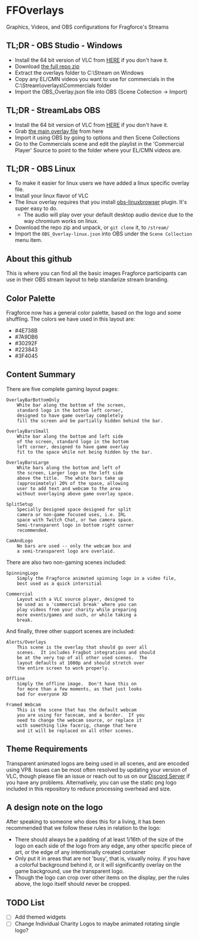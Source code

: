 # FFOverlays
Graphics, Videos, and OBS configurations for Fragforce's Streams

## TL;DR - OBS Studio - Windows
* Install the 64 bit version of VLC from [HERE](https://www.videolan.org/vlc/download-windows.html) if you don't have it. 
* Download [the full repo zip](https://github.com/fragforce/FFOverlays/archive/master.zip)
* Extract the overlays folder to C:\Stream on Windows
* Copy any EL/CMN videos you want to use for commercials in the C:\Stream\overlays\Commercials folder
* Import the OBS_Overlay.json file into OBS (Scene Collection -> Import)

## TL;DR - StreamLabs OBS
* Install the 64 bit version of VLC from [HERE](https://www.videolan.org/vlc/download-windows.html) if you don't have it. 
* Grab [the main overlay file](FragforceOverlay.overlay) from here
* Import it using OBS by going to options and then Scene Collections
* Go to the Commercials scene and edit the playlist in the 'Commercial Player' Source to point to the folder where your EL/CMN videos are.

## TL;DR - OBS Linux
* To make it easier for linux users we have added a linux specific overlay file.
* Install your linux flavor of VLC
* The linux overlay requires that you install [obs-linuxbrowser](https://github.com/bazukas/obs-linuxbrowser/) plugin. It's super easy to do.
    * The audio will play over your default desktop audio device due to the way chromium works on linux.
* Download the repo zip and unpack, or `git clone` it, to `/stream/`
* Import the `OBS_Overlay-linux.json` into OBS under the `Scene Collection` menu item.

## About this github
This is where you can find all the basic images Fragforce participants can use in their OBS stream layout to help standarize stream branding.

## Color Palette
Fragforce now has a general color palette, based on the logo and some shuffling.  The colors we have used in this layout are:
* #4E738B
* #7A9DB6
* #30292F
* #223843
* #3F4045

## Content Summary
There are five complete gaming layout pages:
```
OverlayBarBottomOnly 	
	White bar along the bottom of the screen, 
	standard logo in the bottom left corner,
	designed to have game overlay completely 
	fill the screen and be partially hidden behind the bar.

OverlayBarsSmall
	White bar along the bottom and left side 
	of the screen, standard logo in the bottom 
	left corner, designed to have game overlay 
	fit to the space while not being hidden by the bar.

OverlayBarsLarge
	White bars along the bottom and left of 
	the screen, Larger logo on the left side
	above the title.  The white bars take up 
	(approximately) 20% of the space, allowing
	user to add text and webcam to the area 
	without overlaying above game overlay space.

SplitSetup
	Specially Designed space designed for split 
	camera or non-game focused uses, i.e. IRL 
	space with Twitch Chat, or two camera space.  
	Semi-transparent logo in bottom right corner
	recommended.

CamAndLogo
	No bars are used -- only the webcam box and
	a semi-transparent logo are overlaid.
```

There are also two non-gaming scenes included:
```
SpinningLogo
	Simply the Fragforce animated spinning logo in a video file,
	best used as a quick intersitial

Commercial
	Layout with a VLC source player, designed to
	be used as a 'commercial break' where you can
	play videos from your charity while preparing
	more events/games and such, or while taking a
	break.
```

And finally, three other support scenes are included:
```
Alerts/Overlays
	This scene is the overlay that should go over all
	scenes.  It includes Fragbot integrations and should
	be at the very top of all other used scenes.  The
	layout defaults at 1080p and should stretch over
	the entire screen to work properly.

Offline
	Simply the offline image.  Don't have this on
	for more than a few moments, as that just looks
	bad for everyone XD

Framed Webcam
	This is the scene that has the default webcam
	you are using for facecam, and a border.  If you
	need to change the webcam source, or replace it
	with something like facerig, change that here
	and it will be replaced on all other scenes.

```

## Theme Requirements
Transparent animated logos are being used in all scenes, and are encoded using VP8.  Issues can be most often resolved by updating your version of VLC, though please file an issue or reach out to us on our [Discord Server](http://discord.fragforce.org) if you have any problems.  Alternatively, you can use the static png logo included in this repository to reduce processing overhead and size.

## A design note on the logo
After speaking to someone who does this for a living, it has been recommended that we follow these rules in relation to the logo:
- There should always be a padding of at least 1/16th of the size of the logo on each side of the logo from any edge, any other specific piece of art, or the edge of any intentionally created container
- Only put it in areas that are not \'busy\', that is, visually noisy.  if you have a colorful background behind it, or it will significantly overlay on the game background, use the transparent logo.
- Though the logo can crop over other items on the display, per the rules above, the logo itself should never be cropped.

## TODO List
- [ ] Add themed widgets
- [ ] Change Individual Charity Logos to maybe animated rotating single logo?

